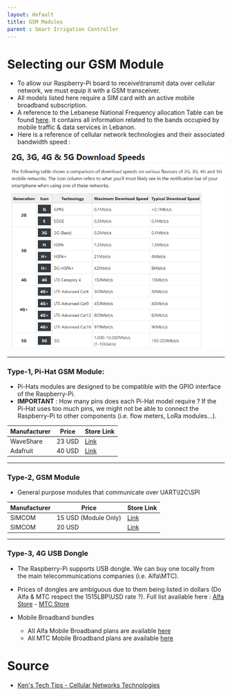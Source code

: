 ```yaml
---
layout: default
title: GSM Modules
parent : Smart Irrigation Controller
---
```


# Selecting our GSM Module

- To allow our Raspberry-Pi board to receive\transmit data over cellular network, we must equip it with a GSM transceiver.
- All models listed here require a SIM card with an active mobile broadband subscription.
- A reference to the Lebanese National Frequency allocation Table can be found [here](http://www.tra.gov.lb/Library/Files/Uploaded%20files/LNFT_TRA_Final%20Version%20for%20publication_24062008.pdf). It contains all information related to the bands occupied by mobile traffic & data services in Lebanon.
- Here is a reference of cellular network technologies and their associated bandwidth speed :

![Cellular Technologies](../../../assets/images/Table-Cellular-Technology-Speed.PNG)

---



### **Type-1, Pi-Hat GSM Module:**

- Pi-Hats modules are designed to be compatible with the GPIO interface of the Raspberry-Pi.
- **IMPORTANT** : How many pins does each Pi-Hat model require ? If the Pi-Hat uses too much pins, we might not be able to connect the Raspberry-Pi to other components (i.e. flow meters, LoRa modules...).

| Manufacturer |  Price   | Store Link  |
| ------------ | ----------| ------------------------------------------------------------ |
| WaveShare | 23 USD | [Link](https://www.waveshare.com/sim800c-gsm-gprs-hat.htm)|
| Adafruit | 40 USD | [Link](https://learn.adafruit.com/fona-tethering-to-raspberry-pi-or-beaglebone-black) |

---

### **Type-2, GSM Module**

- General purpose modules that communicate over UART\I2C\SPI

| Manufacturer |  Price   | Store Link  |
| ------------ | ----------| ------------------------------------------------------------ |
| SIMCOM | 15 USD (Module Only) | [Link](https://www.amazon.com/SIM800L-Wireless-Module-Quad-Band-Antenna/dp/B07SY9QVRT) |
|SIMCOM | 20 USD | [Link](https://www.amazon.com/Nobrand-Development-Module-Suitable-Antenna/dp/B085MQGD64/ref=sr_1_8?dchild=1&keywords=sim900&qid=1595387285&s=electronics&sr=1-8)|

---

### **Type-3, 4G USB Dongle**

- The Raspberry-Pi supports USB dongle. We can buy one locally from the main telecommunications companies (i.e. Alfa\MTC).
- Prices of dongles are ambiguous due to them being listed in dollars (Do Alfa & MTC respect the 1515LBP\USD rate ?). Full list available here : [Alfa Store](https://www.alfa.com.lb/en/devices-accessories/dongles-routers/about) - [MTC Store](https://www.touch.com.lb/autoforms/portal/touch/personal/internet-offers/highspeedinternet/4g-devices)

- Mobile Broadband bundles
  - All Alfa Mobile Broadband plans are available [here](https://www.alfa.com.lb/en/mobile-broadband/about)
  - All MTC Mobile Broadband plans are available [here](https://www.touch.com.lb/autoforms/portal/touch/personal/internet-offers/residentialbroadband/tariffs)

# Source 

- [Ken's Tech Tips - Cellular Networks Technologies](https://kenstechtips.com/index.php/download-speeds-2g-3g-and-4g-actual-meaning)